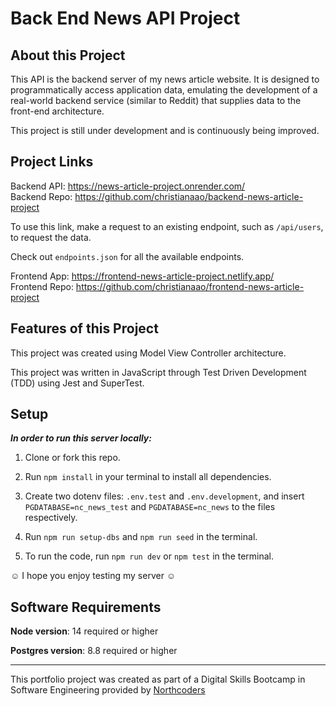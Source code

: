 # Back End News API Project

## About this Project

This API is the backend server of my news article website. It is designed to programmatically access application data, emulating the development of a real-world backend service (similar to Reddit) that supplies data to the front-end architecture.

This project is still under development and is continuously being improved.

## Project Links

Backend API: https://news-article-project.onrender.com/<br/>
Backend Repo: https://github.com/christianaao/backend-news-article-project

To use this link, make a request to an existing endpoint, such as `/api/users`, to request the data.

Check out `endpoints.json` for all the available endpoints.

Frontend App: https://frontend-news-article-project.netlify.app/<br/>
Frontend Repo: https://github.com/christianaao/frontend-news-article-project

## Features of this Project

This project was created using Model View Controller architecture.

This project was written in JavaScript through Test Driven Development (TDD) using Jest and SuperTest.

## Setup

**_In order to run this server locally:_**

1. Clone or fork this repo.

2. Run `npm install` in your terminal to install all dependencies. 

3. Create two dotenv files: `.env.test` and `.env.development`, and insert `PGDATABASE=nc_news_test` and `PGDATABASE=nc_news` to the files respectively.

4. Run `npm run setup-dbs` and `npm run seed` in the terminal.

5. To run the code, run `npm run dev` or `npm test` in the terminal.

☺ I hope you enjoy testing my server ☺

## Software Requirements
**Node version**: 14 required or higher

**Postgres version**: 8.8 required or higher

---

This portfolio project was created as part of a Digital Skills Bootcamp in Software Engineering provided by [Northcoders](https://northcoders.com/)
